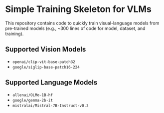 # Simple Training Skeleton for VLMs

This repository contains code to quickly train visual-language models from pre-trained models (e.g., ~300 lines of code for model, dataset, and training).

## Supported Vision Models
- `openai/clip-vit-base-patch32`
- `google/siglip-base-patch16-224`

## Supported Language Models
- `allenai/OLMo-1B-hf`
- `google/gemma-2b-it`
- `mistralai/Mistral-7B-Instruct-v0.3`